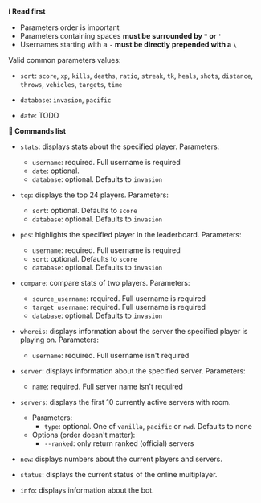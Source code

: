**ℹ️ Read first**

- Parameters order is important
- Parameters containing spaces **must be surrounded by `"` or  `'`**
- Usernames starting with a `-` **must be directly prepended with a `\`**

Valid common parameters values:

- `sort`: `score`, `xp`, `kills`, `deaths`, `ratio`, `streak`, `tk`, `heals`, `shots`, `distance`, `throws`, `vehicles`, `targets`, `time`

- `database`: `invasion`, `pacific`

- `date`: TODO

**📄 Commands list**

- `stats`: displays stats about the specified player. Parameters:
    - `username`: required. Full username is required
    - `date`: optional.
    - `database`: optional. Defaults to `invasion`

- `top`: displays the top 24 players. Parameters:
    - `sort`: optional. Defaults to `score`
    - `database`: optional. Defaults to `invasion`

- `pos`: highlights the specified player in the leaderboard. Parameters:
    - `username`: required. Full username is required
    - `sort`: optional. Defaults to `score`
    - `database`: optional. Defaults to `invasion`

- `compare`: compare stats of two players. Parameters:
    - `source_username`: required. Full username is required
    - `target_username`: required. Full username is required
    - `database`: optional. Defaults to `invasion`

- `whereis`: displays information about the server the specified player is playing on. Parameters:
    - `username`: required. Full username isn't required

- `server`: displays information about the specified server. Parameters:
    - `name`: required. Full server name isn't required

- `servers`: displays the first 10 currently active servers with room.
    - Parameters:
        - `type`: optional. One of `vanilla`, `pacific` or `rwd`. Defaults to none
    - Options (order doesn't matter):
        - `--ranked`: only return ranked (official) servers

- `now`: displays numbers about the current players and servers.

- `status`: displays the current status of the online multiplayer.

- `info`: displays information about the bot.